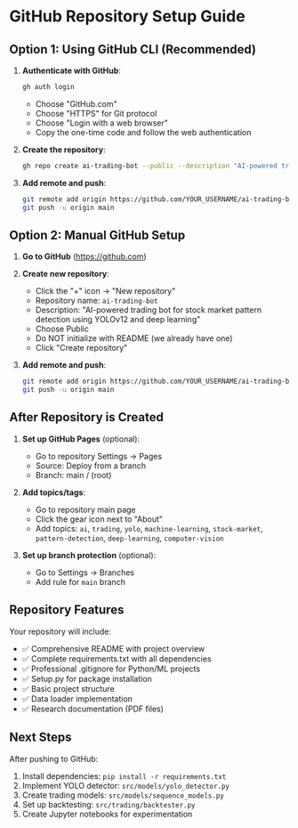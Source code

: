 # GitHub Repository Setup Guide

## Option 1: Using GitHub CLI (Recommended)

1. **Authenticate with GitHub**:
   ```bash
   gh auth login
   ```
   - Choose "GitHub.com"
   - Choose "HTTPS" for Git protocol
   - Choose "Login with a web browser"
   - Copy the one-time code and follow the web authentication

2. **Create the repository**:
   ```bash
   gh repo create ai-trading-bot --public --description "AI-powered trading bot for stock market pattern detection using YOLOv12 and deep learning" --clone=false
   ```

3. **Add remote and push**:
   ```bash
   git remote add origin https://github.com/YOUR_USERNAME/ai-trading-bot.git
   git push -u origin main
   ```

## Option 2: Manual GitHub Setup

1. **Go to GitHub** (https://github.com)
2. **Create new repository**:
   - Click the "+" icon → "New repository"
   - Repository name: `ai-trading-bot`
   - Description: "AI-powered trading bot for stock market pattern detection using YOLOv12 and deep learning"
   - Choose Public
   - Do NOT initialize with README (we already have one)
   - Click "Create repository"

3. **Add remote and push**:
   ```bash
   git remote add origin https://github.com/YOUR_USERNAME/ai-trading-bot.git
   git push -u origin main
   ```

## After Repository is Created

1. **Set up GitHub Pages** (optional):
   - Go to repository Settings → Pages
   - Source: Deploy from a branch
   - Branch: main / (root)

2. **Add topics/tags**:
   - Go to repository main page
   - Click the gear icon next to "About"
   - Add topics: `ai`, `trading`, `yolo`, `machine-learning`, `stock-market`, `pattern-detection`, `deep-learning`, `computer-vision`

3. **Set up branch protection** (optional):
   - Go to Settings → Branches
   - Add rule for `main` branch

## Repository Features

Your repository will include:
- ✅ Comprehensive README with project overview
- ✅ Complete requirements.txt with all dependencies
- ✅ Professional .gitignore for Python/ML projects  
- ✅ Setup.py for package installation
- ✅ Basic project structure
- ✅ Data loader implementation
- ✅ Research documentation (PDF files)

## Next Steps

After pushing to GitHub:
1. Install dependencies: `pip install -r requirements.txt`
2. Implement YOLO detector: `src/models/yolo_detector.py`
3. Create trading models: `src/models/sequence_models.py`
4. Set up backtesting: `src/trading/backtester.py`
5. Create Jupyter notebooks for experimentation 